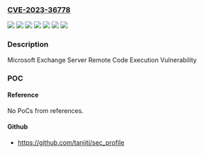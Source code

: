 ### [CVE-2023-36778](https://cve.mitre.org/cgi-bin/cvename.cgi?name=CVE-2023-36778)
![](https://img.shields.io/static/v1?label=Product&message=Microsoft%20Exchange%20Server%202016%20Cumulative%20Update%2023&color=blue)
![](https://img.shields.io/static/v1?label=Product&message=Microsoft%20Exchange%20Server%202019%20Cumulative%20Update%2012&color=blue)
![](https://img.shields.io/static/v1?label=Product&message=Microsoft%20Exchange%20Server&color=blue)
![](https://img.shields.io/static/v1?label=Version&message=15.01.0%3C%2015.01.2507.034%20&color=brighgreen)
![](https://img.shields.io/static/v1?label=Version&message=15.02.0%3C%2015.02.1118.039%20&color=brighgreen)
![](https://img.shields.io/static/v1?label=Version&message=15.02.0%3C%2015.02.1258.027%20&color=brighgreen)
![](https://img.shields.io/static/v1?label=Vulnerability&message=Remote%20Code%20Execution&color=brighgreen)

### Description

Microsoft Exchange Server Remote Code Execution Vulnerability

### POC

#### Reference
No PoCs from references.

#### Github
- https://github.com/tanjiti/sec_profile

